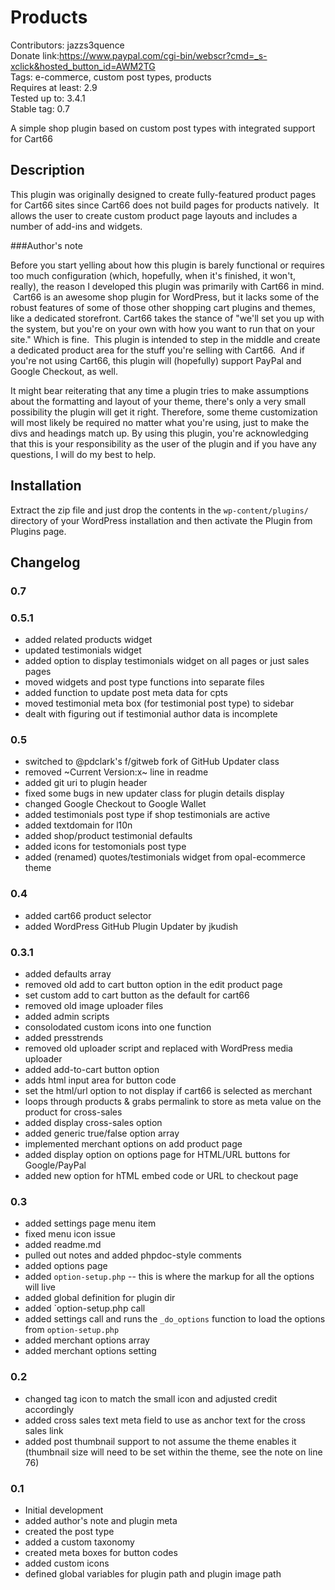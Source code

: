 # Products
Contributors: jazzs3quence  
Donate link:https://www.paypal.com/cgi-bin/webscr?cmd=_s-xclick&hosted_button_id=AWM2TG  
Tags: e-commerce, custom post types, products  
Requires at least: 2.9  
Tested up to: 3.4.1  
Stable tag: 0.7  

A simple shop plugin based on custom post types with integrated support for Cart66

## Description

This plugin was originally designed to create fully-featured product pages for Cart66 sites since Cart66 does not build pages for products natively.  It allows the user to create custom product page layouts and includes a number of add-ins and widgets.

###Author's note

Before you start yelling about how this plugin is barely functional or requires too much configuration (which, hopefully, when it's finished, it won't, really), the reason I developed this plugin was primarily with Cart66 in mind.  Cart66 is an awesome shop plugin for WordPress, but it lacks some of the robust features of some of those other shopping cart plugins and themes, like a dedicated storefront. Cart66 takes the stance of "we'll set you up with the system, but you're on your own with how you want to run that on your site." Which is fine.  This plugin is intended to step in the middle and create a dedicated product area for the stuff you're selling with Cart66.  And if you're not using Cart66, this plugin will (hopefully) support PayPal and Google Checkout, as well.

It might bear reiterating that any time a plugin tries to make assumptions about the formatting and layout of your theme, there's only a very small possibility the plugin will get it right. Therefore, some theme customization will most likely be required no matter what you're using, just to make the divs and headings match up. By using this plugin, you\'re acknowledging that this is your responsibility as the user of the plugin and if you have any questions, I will do my best to help.

## Installation

Extract the zip file and just drop the contents in the `wp-content/plugins/` directory of your WordPress installation and then activate the Plugin from Plugins page.

## Changelog

### 0.7

### 0.5.1
* added related products widget
* updated testimonials widget
* added option to display testimonials widget on all pages or just sales pages
* moved widgets and post type functions into separate files
* added function to update post meta data for cpts
* moved testimonial meta box (for testimonial post type) to sidebar
* dealt with figuring out if testimonial author data is incomplete

### 0.5

* switched to @pdclark's f/gitweb fork of GitHub Updater class
* removed ~Current Version:x~ line in readme
* added git uri to plugin header
* fixed some bugs in new updater class for plugin details display
* changed Google Checkout to Google Wallet
* added testimonials post type if shop testimonials are active
* added textdomain for l10n
* added shop/product testimonial defaults
* added icons for testomonials post type
* added (renamed) quotes/testimonials widget from opal-ecommerce theme

### 0.4

* added cart66 product selector
* added WordPress GitHub Plugin Updater by jkudish

### 0.3.1

* added defaults array
* removed old add to cart button option in the edit product page
* set custom add to cart button as the default for cart66
* removed old image uploader files
* added admin scripts
* consolodated custom icons into one function
* added presstrends
* removed old uploader script and replaced with WordPress media uploader
* added add-to-cart button option
* adds html input area for button code
* set the html/url option to not display if cart66 is selected as merchant
* loops through products & grabs permalink to store as meta value on the product for cross-sales
* added display cross-sales option
* added generic true/false option array
* implemented merchant options on add product page
* added display option on options page for HTML/URL buttons for Google/PayPal
* added new option for hTML embed code or URL to checkout page

### 0.3

* added settings page menu item
* fixed menu icon issue
* added readme.md
* pulled out notes and added phpdoc-style comments
* added options page
* added `option-setup.php` -- this is where the markup for all the options will live
* added global definition for plugin dir
* added `option-setup.php call
* added settings call and runs the `_do_options` function to load the options from `option-setup.php`
* added merchant options array
* added merchant options setting

### 0.2

* changed tag icon to match the small icon and adjusted credit accordingly
* added cross sales text meta field to use as anchor text for the cross sales link
* added post thumbnail support to not assume the theme enables it (thumbnail size will need to be set within the theme, see the note on line 76)

### 0.1

* Initial development
* added author's note and plugin meta
* created the post type
* added a custom taxonomy
* created meta boxes for button codes
* added custom icons
* defined global variables for plugin path and plugin image path